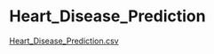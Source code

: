 # Heart_Disease_Prediction

[Heart_Disease_Prediction.csv](https://github.com/user-attachments/files/17510368/Heart_Disease_Prediction.csv)
